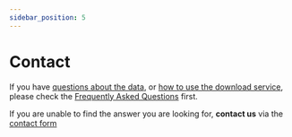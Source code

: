 ```yaml
---
sidebar_position: 5
---
```


# Contact
If you have [questions about the data](/a-data-groundbased), or [how to use the download service](/general/download), please check the [Frequently Asked Questions](general/faq) first. 

If you are unable to find the answer you are looking for, **contact us** via the [contact form](https://www.meteoswiss.admin.ch/about-us/contact/contact-form.html)
